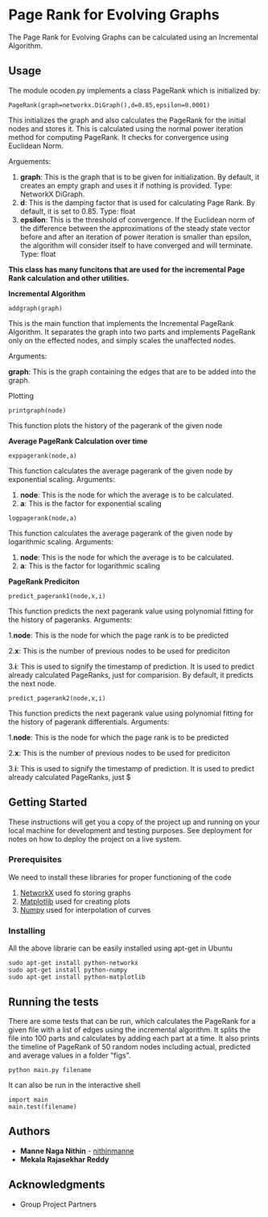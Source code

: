 # Page Rank for Evolving Graphs

The Page Rank for Evolving Graphs can be calculated using an Incremental Algorithm.

## Usage

The module ocoden.py implements a class PageRank which is initialized by:

```
PageRank(graph=networkx.DiGraph(),d=0.85,epsilon=0.0001)
```
This initializes the graph and also calculates the PageRank for the initial nodes and stores it. This is calculated using the normal power iteration method for computing PageRank. It checks for convergence using Euclidean Norm.

Arguements:

1. **graph**: This is the graph that is to be given for initialization. By default, it creates an empty graph and uses it if nothing is provided. Type: NetworkX DiGraph.
2. **d**: This is the damping factor that is used for calculating Page Rank. By default, it is set to 0.85. Type: float
3. **epsilon**: This is the threshold of convergence. If the Euclidean norm of the difference between the approximations of the steady state vector before and after an iteration of power iteration is smaller than epsilon, the algorithm will consider itself to have converged and will terminate. Type: float

**This class has many funcitons that are used for the incremental Page Rank calculation and other utilities.**

**Incremental Algorithm**
```
addgraph(graph)
```
This is the main function that implements the Incremental PageRank Algorithm. It separates the graph into two parts and implements PageRank only on the effected nodes, and simply scales the unaffected nodes.

Arguments:

**graph**: This is the graph containing the edges that are to be added into the graph.

Plotting
```
printgraph(node)
```
This function plots the history of the pagerank of the given node

**Average PageRank Calculation over time**
```
exppagerank(node,a)
```
This function calculates the average pagerank of the given node by exponential scaling.
Arguments:

1. **node**: This is the node for which the average is to be calculated.
2. **a**: This is the factor for exponential scaling

```
logpagerank(node,a)
```
This function calculates the average pagerank of the given node by logarithmic scaling.
Arguments:

1. **node**: This is the node for which the average is to be calculated.
2. **a**: This is the factor for logarithmic scaling

**PageRank Prediciton**
```
predict_pagerank1(node,x,i)
```
This function predicts the next pagerank value using polynomial fitting for the history of pageranks.
Arguments:

1.**node**: This is the node for which the page rank is to be predicted

2.**x**: This is the number of previous nodes to be used for prediciton

3.**i**: This is used to signify the timestamp of prediction. It is used to predict already calculated PageRanks, just for comparision. By default, it predicts the next node.

```
predict_pagerank2(node,x,i)
```
This function predicts the next pagerank value using polynomial fitting for the history of pagerank differentials.
Arguments:

1.**node**: This is the node for which the page rank is to be predicted

2.**x**: This is the number of previous nodes to be used for prediciton

3.**i**: This is used to signify the timestamp of prediction. It is used to predict already calculated PageRanks, just $

## Getting Started

These instructions will get you a copy of the project up and running on your local machine for development and testing purposes. See deployment for notes on how to deploy the project on a live system.

### Prerequisites

We need to install these libraries for proper functioning of the code

1.  [NetworkX](https://networkx.github.io/) used fo storing graphs
2.  [Matplotlib](http://matplotlib.org/) used for creating plots
3.  [Numpy](http://www.numpy.org/) used for interpolation of curves

### Installing

All the above librarie can be easily installed using apt-get in Ubuntu

```
sudo apt-get install python-networkx
sudo apt-get install python-numpy
sudo apt-get install python-matplotlib
```
## Running the tests

There are some tests that can be run, which calculates the PageRank for a given file with a list of edges using the incremental algorithm. It splits the file into 100 parts and calculates by adding each part at a time. It also prints the timeline of PageRank of 50 random nodes including actual, predicted and average values in a folder "figs".


```
python main.py filename
```
It can also be run in the interactive shell

```
import main
main.test(filename)
```

## Authors

* **Manne Naga Nithin** - [nithinmanne](https://github.com/nithinmanne)
* **Mekala Rajasekhar Reddy**

## Acknowledgments

* Group Project Partners
